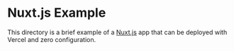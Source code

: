 # Nuxt.js Example

This directory is a brief example of a [Nuxt.js](https://nuxtjs.org) app that can be deployed with Vercel and zero configuration.

